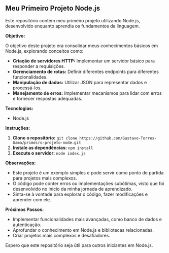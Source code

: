 ## Meu Primeiro Projeto Node.js

Este repositório contém meu primeiro projeto utilizando Node.js, desenvolvido enquanto aprendia os fundamentos da linguagem. 

**Objetivo:**

O objetivo deste projeto era consolidar meus conhecimentos básicos em Node.js, explorando conceitos como:

* **Criação de servidores HTTP:** Implementar um servidor básico para responder a requisições.
* **Gerenciamento de rotas:** Definir diferentes endpoints para diferentes funcionalidades.
* **Manipulação de dados:** Utilizar JSON para representar dados e processá-los.
* **Manejamento de erros:** Implementar mecanismos para lidar com erros e fornecer respostas adequadas.

**Tecnologias:**

* Node.js

**Instruções:**

1. **Clone o repositório:** `git clone https://github.com/Gustavo-Torres-Gama/primeiro-projeto-node.git`
2. **Instale as dependências:** `npm install`
3. **Execute o servidor:** `node index.js`

**Observações:**

* Este projeto é um exemplo simples e pode servir como ponto de partida para projetos mais complexos.
* O código pode conter erros ou implementações subótimas, visto que foi desenvolvido no início da minha jornada de aprendizado.
* Sinta-se à vontade para explorar o código, fazer modificações e aprender com ele.

**Próximos Passos:**

* Implementar funcionalidades mais avançadas, como banco de dados e autenticação.
* Aprofundar o conhecimento em Node.js e bibliotecas relacionadas.
* Criar projetos mais complexos e desafiadores.

Espero que este repositório seja útil para outros iniciantes em Node.js.  
